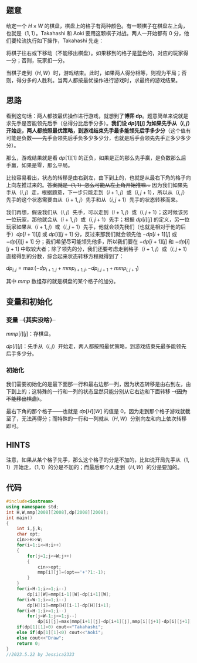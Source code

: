 ## 题意
给定一个 $H \times W$ 的棋盘，棋盘上的格子有两种颜色。有一颗棋子在棋盘左上角，也就是（$1,1$）。Takahashi 和 Aoki 要用这颗棋子对战。两人一开始都有 $0$ 分，他们要轮流执行如下操作，Takahashi 先走：

将棋子往右或下移动（不能移出棋盘）。如果移到的格子是蓝色的，对应的玩家得一分；否则，玩家扣一分。

当棋子走到（$H,W$）时，游戏结束。此时，如果两人得分相等，则视为平局；否则，得分多的人胜利。当两人都按最优操作进行游戏时，求最终的游戏结果。

## 思路
看到这句话：两人都按最优操作进行游戏，就想到了**博弈 dp**。题意简单来说就是求先手是否能领先后手（总得分比后手分多）。**我们设 $dp[i][j]$ 为如果先手从（$i,j$）开始走，两人都按照最优策略，到游戏结束先手最多能领先后手多少分**（这个值有可能是负数——先手会领先后手负多少多少分，也就是后手会领先先手正多少多少分）。

那么，游戏结果就是看 $dp[1][1]$ 的正负，如果是正的那么先手赢，是负数那么后手赢，如果是零，那么平局。

比较容易看出，状态的转移是由右到左，由下到上的，也就是从最右下角的格子向上向左推过来的。~~答案就是（$1,1$）怎么可能从左上角开始推嘛...~~ 因为我们如果先手从（$i,j$）走，根据题意，下一步只能走到（$i+1,j$）或（$i,j+1$），所以从（$i,j$）先手的这个状态需要由从（$i+1,j$）先手和从（$i,j+1$）先手的状态转移而来。

我们再想，假设我们从（$i,j$）先手，可以走到（$i+1,j$）或（$i,j+1$）；这时候该另一位玩家，那他就会从（$i+1,j$）或（$i,j+1$）先手；根据 $dp[i][j]$ 的定义，另一位玩家如果从（$i+1,j$）或（$i,j+1$）先手，他就会领先我们（也就是相对于他的后手）$dp[i+1][j]$ 或 $dp[i][j+1]$ 分，反过来那我们就会领先他 $-dp[i+1][j]$ 或 $-dp[i][j+1]$ 分；我们希望尽可能领先他多，所以我们要在 $-dp[i+1][j]$ 和 $-dp[i][j+1]$ 中取较大者；除了领先的分，我们还要考虑走到格子（$i+1,j$）或（$i,j+1$）直接得到的分数，综合起来状态转移方程就得到了：

$dp_{i,j}=\max(-dp_{i+1,j}+mmp_{i+1,j},-dp_{i,j+1}+mmp_{i,j+1})$

其中 $mmp$ 数组存的就是棋盘的某个格子的加分。
## 变量和初始化
### 变量 ~~（其实没啥）~~

$mmp[i][j]$：存棋盘。

$dp[i][j]$：先手从（$i,j$）开始走，两人都按照最优策略，到游戏结束先最多能领先后手多少分。

### 初始化
我们需要初始化的是最下面那一行和最右边那一列，因为状态转移是由右到左，由下到上的；这特殊的一行和一列的状态显然只能分别从它右边和下面转移 ~~（因为不能移出棋盘）~~。

最右下角的那个格子——也就是 $dp[H][W]$ 的值是 $0$，因为走到那个格子游戏就截至了，无法再得分；而特殊的一行和一列就从（$H,W$）分别向左和向上依次转移即可。

## HINTS
注意，如果从某个格子先手，那么这个格子的分是不加的，比如说开局先手从（$1,1$）开始走，（$1,1$）的分是不加的；而最后那个人走到（$H,W$）的分是要加的。

## 代码
```cpp
#include<iostream>
using namespace std;
int H,W,mmp[2008][2008],dp[2008][2008];
int main()
{
	int i,j,k;
	char opt;
	cin>>H>>W;
	for(i=1;i<=H;i++)
	{
		for(j=1;j<=W;j++)
		{
			cin>>opt;
			mmp[i][j]=(opt=='+'?1:-1);
		}
	}
	for(i=H-1;i>=1;i--)
		dp[i][W]=mmp[i-1][W]-dp[i+1][W];
	for(i=W-1;i>=1;i--)
		dp[H][i]=mmp[H][i-1]-dp[H][i+1];
	for(i=H-1;i>=1;i--)
		for(j=W-1;j>=1;j--)
			dp[i][j]=max(mmp[i+1][j]-dp[i+1][j],mmp[i][j+1]-dp[i][j+1]);
	if(dp[1][1]>0) cout<<"Takahashi";
	else if(dp[1][1]<0) cout<<"Aoki";
	else cout<<"Draw";
	return 0;
}
//2023.5.22 by Jessica2333
```
